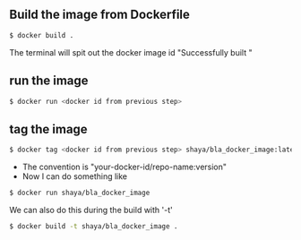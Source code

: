 ## Build the image from Dockerfile

```sh
$ docker build .
```

The terminal will spit out the docker image id "Successfully built <docker id>"

## run the image

```sh
$ docker run <docker id from previous step>
```

## tag the image

```sh
$ docker tag <docker id from previous step> shaya/bla_docker_image:latest
```
* The convention is "your-docker-id/repo-name:version"
* Now I can do something like

```sh
$ docker run shaya/bla_docker_image
```

We can also do this during the build with '-t'

```sh
$ docker build -t shaya/bla_docker_image .
```
